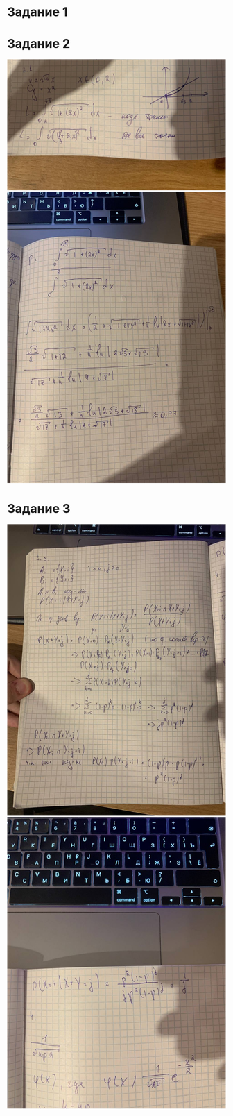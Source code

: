 # Задание 1

# Задание 2
![Image alt](https://github.com/ArturIuzeev/ProbabilityTheory/blob/main/Lab1/Task1-3/Task2.1.1.jpeg)
![Image alt](https://github.com/ArturIuzeev/ProbabilityTheory/blob/main/Lab1/Task1-3/Task2.1.2.jpeg)
# Задание 3
![Image alt](https://github.com/ArturIuzeev/ProbabilityTheory/blob/main/Lab1/Task1-3/Task3.3.1.jpeg)
![Image alt](https://github.com/ArturIuzeev/ProbabilityTheory/blob/main/Lab1/Task1-3/Task3.3.2.jpeg)
